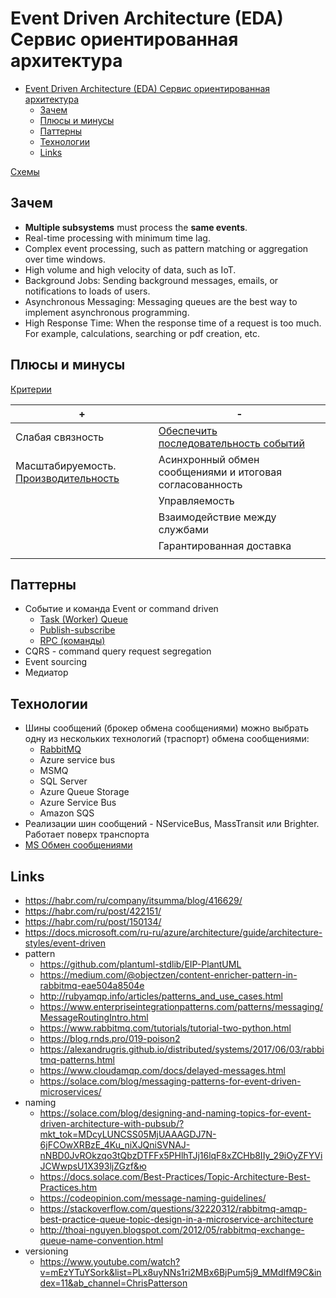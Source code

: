 # Event Driven Architecture (EDA) Сервис ориентированная архитектура

- [Event Driven Architecture (EDA) Сервис ориентированная архитектура](#event-driven-architecture-eda-сервис-ориентированная-архитектура)
  - [Зачем](#зачем)
  - [Плюсы и минусы](#плюсы-и-минусы)
  - [Паттерны](#паттерны)
  - [Технологии](#технологии)
  - [Links](#links)

[Схемы](https://docs.google.com/document/d/1WBshnSO-F0S4zbQOjANvhFNKPepSMlhoU38OdIPV0i8/edit?usp=sharing)

## Зачем

* **Multiple subsystems** must process the **same events**.
* Real-time processing with minimum time lag.
* Complex event processing, such as pattern matching or aggregation over time windows.
* High volume and high velocity of data, such as IoT.
* Background Jobs: Sending background messages, emails, or notifications to loads of users.
* Asynchronous Messaging: Messaging queues are the best way to implement asynchronous programming.
* High Response Time: When the response time of a request is too much. For example, calculations, searching or pdf creation, etc.

## Плюсы и минусы

[Критерии](arch.criteria.md)

| + | - |
| - | - |
| Слабая связность | [Обеспечить последовательность событий](https://docs.microsoft.com/ru-ru/azure/architecture/guide/architecture-styles/event-driven) |
| Масштабируемость. [Производительность](https://habr.com/ru/company/oleg-bunin/blog/310418/) | Асинхронный обмен сообщениями и итоговая согласованность |
|| Управляемость |
|| Взаимодействие между службами |
|| Гарантированная доставка |
||  |

## Паттерны

* Событие и команда Event or command driven
  * [Task (Worker) Queue](../../technology/rmq.md)
  * [Publish-subscribe](../../technology/rmq.md)
  * [RPC (команды)](../../technology/rmq.md)
* CQRS - command query request segregation
* Event sourcing
* Медиатор

## Технологии

* Шины сообщений (брокер обмена сообщениями) можно выбрать одну из нескольких технологий (траспорт) обмена сообщениями:
  * [RabbitMQ](../../technology/rmq.md)
  * Azure service bus
  * MSMQ
  * SQL Server
  * Azure Queue Storage
  * Azure Service Bus
  * Amazon SQS
* Реализации шин сообщений - NServiceBus, MassTransit или Brighter. Работает поверх транспорта
* [MS Обмен сообщениями](https://docs.microsoft.com/ru-ru/azure/architecture/guide/technology-choices/messaging)

## Links

* https://habr.com/ru/company/itsumma/blog/416629/
* https://habr.com/ru/post/422151/
* https://habr.com/ru/post/150134/
* https://docs.microsoft.com/ru-ru/azure/architecture/guide/architecture-styles/event-driven
* pattern
  * https://github.com/plantuml-stdlib/EIP-PlantUML
  * https://medium.com/@objectzen/content-enricher-pattern-in-rabbitmq-eae504a8504e
  * http://rubyamqp.info/articles/patterns_and_use_cases.html
  * https://www.enterpriseintegrationpatterns.com/patterns/messaging/MessageRoutingIntro.html
  * https://www.rabbitmq.com/tutorials/tutorial-two-python.html
  * https://blog.rnds.pro/019-poison2
  * https://alexandrugris.github.io/distributed/systems/2017/06/03/rabbitmq-patterns.html
  * https://www.cloudamqp.com/docs/delayed-messages.html
  * https://solace.com/blog/messaging-patterns-for-event-driven-microservices/
* naming 
  * https://solace.com/blog/designing-and-naming-topics-for-event-driven-architecture-with-pubsub/?mkt_tok=MDcyLUNCSS05MjUAAAGDJ7N-6jFCOwXRBzE_4Ku_niXJQniSVNAJ-nNBD0JvROkzqo3tQbzDTFFx5PHlhTJj16lqF8xZCHb8IIy_29iOyZFYViJCWwpsU1X393ljZGzf&ю
  * https://docs.solace.com/Best-Practices/Topic-Architecture-Best-Practices.htm
  * https://codeopinion.com/message-naming-guidelines/
  * https://stackoverflow.com/questions/32220312/rabbitmq-amqp-best-practice-queue-topic-design-in-a-microservice-architecture
  * http://thoai-nguyen.blogspot.com/2012/05/rabbitmq-exchange-queue-name-convention.html
* versioning
  * https://www.youtube.com/watch?v=mEzYTuYSork&list=PLx8uyNNs1ri2MBx6BjPum5j9_MMdIfM9C&index=11&ab_channel=ChrisPatterson
